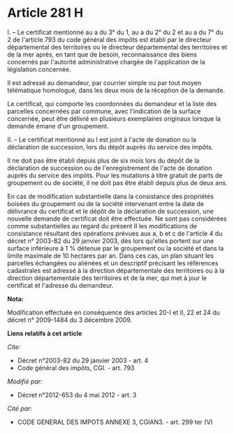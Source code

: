 # Article 281 H

I. – Le certificat mentionné au a du 3° du 1, au a du 2° du 2 et au a du 7° du 2 de l'article 793 du code général des impôts
est établi par le directeur départemental des territoires ou le directeur départemental des territoires et de la mer après,
en tant que de besoin, reconnaissance des biens concernés par l'autorité administrative chargée de l'application de la
législation concernée.

Il est adressé au demandeur, par courrier simple ou par tout moyen télématique homologué, dans les deux mois de la réception
de la demande.

Le certificat, qui comporte les coordonnées du demandeur et la liste des parcelles concernées par commune, avec l'indication
de la surface concernée, peut être délivré en plusieurs exemplaires originaux lorsque la demande émane d'un groupement.

II. – Le certificat mentionné au I est joint à l'acte de donation ou la déclaration de succession, lors du dépôt auprès du
service des impôts.

Il ne doit pas être établi depuis plus de six mois lors du dépôt de la déclaration de succession ou de l'enregistrement de
l'acte de donation auprès du service des impôts. Pour les mutations à titre gratuit de parts de groupement ou de société, il
ne doit pas être établi depuis plus de deux ans.

En cas de modification substantielle dans la consistance des propriétés boisées du groupement ou de la société intervenant
entre la date de délivrance du certificat et le dépôt de la déclaration de succession, une nouvelle demande de certificat
doit être effectuée. Ne sont pas considérées comme substantielles au regard du présent II les modifications de consistance
résultant des opérations prévues aux a, b et c de l'article 4 du décret n° 2003-82 du 29 janvier 2003, dès lors qu'elles
portent sur une surface inférieure à 1 % détenue par le groupement ou la société et dans la limite maximale de 10 hectares
par an. Dans ces cas, un plan situant les parcelles échangées ou aliénées et un descriptif précisant les références
cadastrales est adressé à la direction départementale des territoires ou à la direction départementale des territoires et de
la mer, qui met à jour le certificat et l'adresse du demandeur.

**Nota:**

Modification effectuée en conséquence des articles 20-I et II, 22 et 24 du décret n° 2009-1484 du 3 décembre 2009.

**Liens relatifs à cet article**

_Cite_:

  - Décret n°2003-82 du 29 janvier 2003 - art. 4
  - Code général des impôts, CGI. - art. 793

_Modifié par_:

  - Décret n°2012-653 du 4 mai 2012 - art. 3

_Cité par_:

  - CODE GENERAL DES IMPOTS ANNEXE 3, CGIAN3. - art. 299 ter (V)
